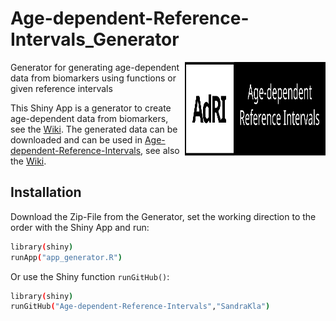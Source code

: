 # Age-dependent-Reference-Intervals_Generator 

<img src="www/Logo.svg" width="225px" height="150px" align="right"/>

Generator for generating age-dependent data from biomarkers using functions or given reference intervals


This Shiny App is a generator to create age-dependent data from biomarkers, see the [Wiki](https://github.com/SandraKla/Age-dependent-Reference-Intervals_Generator/wiki). The generated data can be downloaded and can be used in [Age-dependent-Reference-Intervals](https://github.com/SandraKla/Age-dependent-Reference-Intervals), see also the [Wiki](https://github.com/SandraKla/Age-dependent-Reference-Intervals/wiki/Data-from-Generator). 

## Installation

Download the Zip-File from the Generator, set the working direction to the order with the Shiny App and run:

```bash
library(shiny)
runApp("app_generator.R")
```
Or use the Shiny function ```runGitHub()```:

```bash
library(shiny)
runGitHub("Age-dependent-Reference-Intervals","SandraKla")
```
